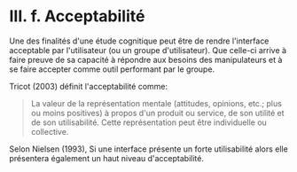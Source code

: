 # III. f. Acceptabilité 

Une des finalités d'une étude cognitique peut être de rendre l'interface acceptable par l'utilisateur (ou un groupe d'utilisateur). Que celle-ci arrive à faire preuve de sa capacité à répondre aux besoins des manipulateurs et à se faire accepter comme outil performant par le groupe. 

Tricot (2003) définit l'acceptabilité comme: 

> La valeur de la représentation mentale (attitudes, opinions, etc.; plus ou moins positives) à propos d'un produit ou service, de son utilité et de son utilisabilité. Cette représentation peut être individuelle ou collective.

Selon Nielsen (1993), Si une interface présente un forte utilisabilité alors elle présentera également un haut niveau d'acceptabilité. 